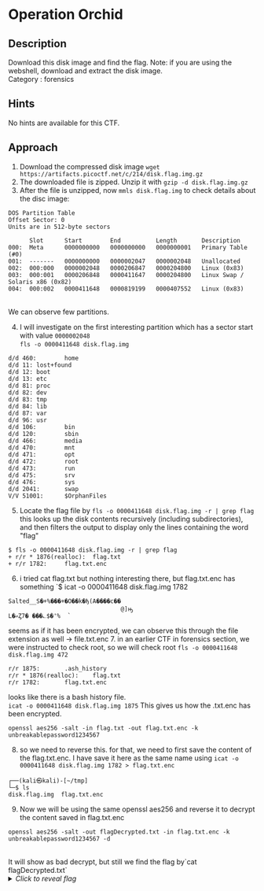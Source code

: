 # Operation Orchid

## Description
Download this disk image and find the flag. Note: if you are using the webshell, download and extract the disk image. <br>
Category : forensics

## Hints
No hints are available for this CTF.

## Approach
1. Download the compressed disk image  `wget https://artifacts.picoctf.net/c/214/disk.flag.img.gz`
2. The downloaded file is zipped. Unzip it with `gzip -d disk.flag.img.gz`
3. After the file is unzipped, now  `mmls disk.flag.img` to check details about the disc image:
```text
DOS Partition Table
Offset Sector: 0
Units are in 512-byte sectors

      Slot      Start        End          Length       Description
000:  Meta      0000000000   0000000000   0000000001   Primary Table (#0)
001:  -------   0000000000   0000002047   0000002048   Unallocated
002:  000:000   0000002048   0000206847   0000204800   Linux (0x83)
003:  000:001   0000206848   0000411647   0000204800   Linux Swap / Solaris x86 (0x82)
004:  000:002   0000411648   0000819199   0000407552   Linux (0x83)
```
<br>
      We can observe few partitions. <br>

4. I will investigate on the first interesting partition which has a sector start with value `0000002048`<br>
`fls -o 0000411648 disk.flag.img `
```text
d/d 460:        home
d/d 11: lost+found
d/d 12: boot
d/d 13: etc
d/d 81: proc
d/d 82: dev
d/d 83: tmp
d/d 84: lib
d/d 87: var
d/d 96: usr
d/d 106:        bin
d/d 120:        sbin
d/d 466:        media
d/d 470:        mnt
d/d 471:        opt
d/d 472:        root
d/d 473:        run
d/d 475:        srv
d/d 476:        sys
d/d 2041:       swap
V/V 51001:      $OrphanFiles
```
5. Locate the flag file by `fls -o 0000411648 disk.flag.img -r | grep flag` this looks up the disk contents recursively (including subdirectories), and then filters the output to display only the lines containing the word "flag"
```text
$ fls -o 0000411648 disk.flag.img -r | grep flag
+ r/r * 1876(realloc):  flag.txt
+ r/r 1782:     flag.txt.enc
```
6. i tried cat flag.txt but nothing interesting there, but flag.txt.enc has something `$ icat -o 0000411648 disk.flag.img 1782
```
Salted__S�+%���+�O��k�ђ(A����c��
                                @]ԣ
L�ޢȤ7� ���؎$�'%  `
```
seems as if it has been encrypted, we can observe this through the file extension as well -> file.txt.enc
7. in an earlier CTF in forensics section, we were instructed to check root, so we will check root `fls -o 0000411648 disk.flag.img 472 `
```
r/r 1875:       .ash_history
r/r * 1876(realloc):    flag.txt
r/r 1782:       flag.txt.enc
```
looks like there is a bash history file.
<br>
`icat -o 0000411648 disk.flag.img 1875`
This gives us how the .txt.enc has been encrypted.
```
openssl aes256 -salt -in flag.txt -out flag.txt.enc -k unbreakablepassword1234567
```
8. so we need to reverse this. for that, we need to first save the content of the flag.txt.enc. I have save it here as the same name using `icat -o 0000411648 disk.flag.img 1782 > flag.txt.enc`
```
┌──(kali㉿kali)-[~/tmp]
└─$ ls
disk.flag.img  flag.txt.enc
```
9. Now we will be using the same openssl aes256 and reverse it to decrypt the content saved in flag.txt.enc<br>
```
openssl aes256 -salt -out flagDecrypted.txt -in flag.txt.enc -k unbreakablepassword1234567 -d
```
<br>
It will show as bad decrypt, but still we find the flag by`cat flagDecrypted.txt`
<details>
  <summary><i>Click to reveal flag</i></summary>
  <b>picoCTF{h4un71ng_p457_1d02081e}</b>
</details>
